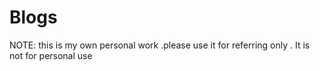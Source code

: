 # Blogs
NOTE: this is my own personal work .please use it for referring only . It is not for personal use
